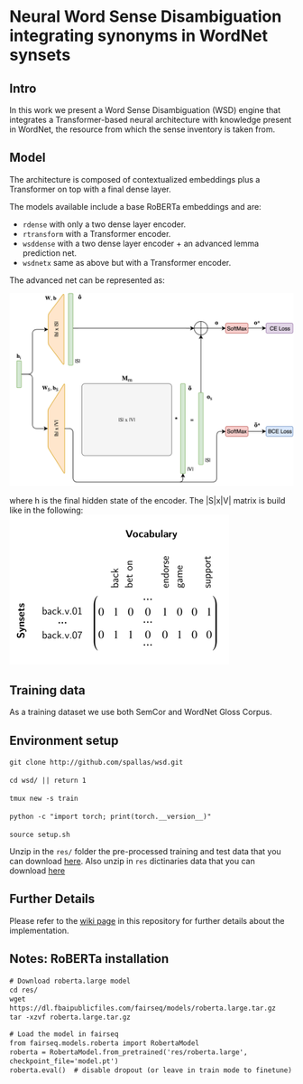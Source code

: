 # Neural Word Sense Disambiguation integrating synonyms in WordNet synsets

## Intro

In this work we present a Word Sense Disambiguation (WSD) engine
that integrates a Transformer-based neural architecture with 
knowledge present in WordNet, the resource from which the sense 
inventory is taken from.

## Model

The architecture is composed of contextualized embeddings plus 
a Transformer on top with a final dense layer.

The models available include a base RoBERTa embeddings and are:
- `rdense` with only a two dense layer encoder.
- `rtransform` with a Transformer encoder.
- `wsddense` with a two dense layer encoder + an advanced lemma prediction net.
- `wsdnetx` same as above but with a Transformer encoder.

The advanced net can be represented as:

![arch](img/words-pred.png)

where h is the final hidden state of the encoder.
The |S|x|V| matrix is build like in the following:
![sv-matrix](img/sv-matrix-small.png)

## Training data

As a training dataset we use both SemCor and WordNet Gloss Corpus.

## Environment setup

```
git clone http://github.com/spallas/wsd.git

cd wsd/ || return 1

tmux new -s train

python -c "import torch; print(torch.__version__)"

source setup.sh
```

Unzip in the `res/` folder the pre-processed training and test data that you can download [here](https://spallas-dataset.s3.eu-west-3.amazonaws.com/wsd-train-and-test.zip). Also unzip in `res` dictinaries data that you can download [here](https://spallas-dataset.s3.eu-west-3.amazonaws.com/dictionaries.zip) 

## Further Details

Please refer to the [wiki page](https://github.com/spallas/wsd/wiki) in this 
repository for further details about the implementation.


## Notes: RoBERTa installation

```
# Download roberta.large model
cd res/
wget https://dl.fbaipublicfiles.com/fairseq/models/roberta.large.tar.gz
tar -xzvf roberta.large.tar.gz
```

```
# Load the model in fairseq
from fairseq.models.roberta import RobertaModel
roberta = RobertaModel.from_pretrained('res/roberta.large', checkpoint_file='model.pt')
roberta.eval()  # disable dropout (or leave in train mode to finetune)
```

